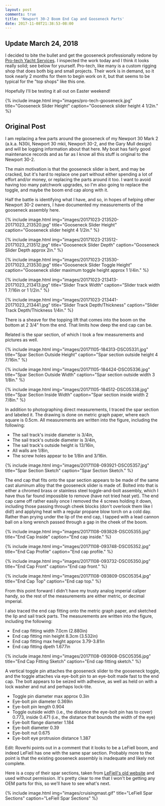 ```yaml
---
layout: post
comments: true
title: 'Newport 30-2 Boom End Cap and Gooseneck Parts'
date: 2017-11-08T21:38:53-08:00
---
```


## Update March 24, 2018 ##

I decided to bite the bullet and get the gooseneck professionally redone by
[Pro-tech Yacht Services](http://www.pro-tech.bc.ca/). I inspected the work
today and I think it looks really solid; see below for yourself. Pro-tech, like
many is a custom rigging shop that does both big and small projects. Their work
is in demand, so it took nearly 2 months for them to begin work on it, but that
seems to be typical for the "top shops" like this one.

Hopefully I'll be testing it all out on Easter weekend!

{% include image.html
    img="images/pro-tech-gooseneck.jpg"
    title="Gooseneck Slider Height"
    caption="Gooseneck slider height 4 1/2in."
    %}

## Original Post ##

I am replacing a few parts around the gooseneck of my Newport 30 Mark 2 (a.k.a.
N30ii, Newport 30 mkii, Newport 30-2, and the Gary Mull design) and will be
logging information about that here. My boat has fairly good maintenance records
and as far as I know all this stuff is original to the Newport 30-2.

The main motivation is that the gooseneck slider is bent, and may be cracked,
but it's hard to replace one part without either spending a lot of effort and/or
money, or replacing the parts around it too. I want to avoid having too many
patchwork upgrades, so I'm also going to replace the toggle, and maybe the boom
end cap along with it.

Half the battle is identifying what I have, and so, in hopes of helping other
Newport 30-2 owners, I have documented my measurements of the gooseneck assembly
here.

{% include image.html
    img="images/20171023-213520-20171023_213520.jpg"
    title="Gooseneck Slider Height"
    caption="Gooseneck slider height 4 1/2in."
    %}

{% include image.html
    img="images/20171023-213512-20171023_213512.jpg"
    title="Gooseneck Slider Depth"
    caption="Gooseneck Slider Depth approx 2in."
    %}

{% include image.html
    img="images/20171023-213530-20171023_213530.jpg"
    title="Gooseneck Slider Toggle Height"
    caption="Gooseneck slider maximum toggle height approx 1 1/4in."
    %}

{% include image.html
    img="images/20171023-213413-20171023_213413.jpg"
    title="Slider Track Width"
    caption="Slider track width 1 7/16in or 1 1/2in."
    %}

{% include image.html
    img="images/20171023-213441-20171023_213441.jpg"
    title="Slider Track Depth/Thickness"
    caption="Slider Track Depth/Thickness 1/4in."
    %}

There is a sheave for the topping lift that comes into the boom on the bottom at
2 3/4" from the end. That limits how deep the end cap can be.


Related is the spar section, of which I took a few measurements and pictures as well.

{% include image.html
    img="images/20171105-184313-DSC05331.jpg"
    title="Spar Section Outside Height"
    caption="Spar section outside height 4 7/16in."
    %}

{% include image.html
    img="images/20171105-184424-DSC05336.jpg"
    title="Spar Section Outside Width"
    caption="Spar section outside width 3 1/8in."
    %}

{% include image.html
    img="images/20171105-184512-DSC05338.jpg"
    title="Spar Section Inside Width"
    caption="Spar section inside width 2 7/8in."
    %}

In addition to photographing direct measurements, I traced the spar section and labeled it. The drawing is done on metric graph paper, where each square is 0.5cm. All measurements are written into the figure, including the following: 
  * The sail track's inside diameter is 3/4in,
  * The sail track's outside diameter is 3/4in,
  * The sail track's outside height is 13/16in,
  * All walls are 1/8in,
  * The screw holes appear to be 1/8in and 3/16in.

{% include image.html
    img="images/20171108-093921-DSC05357.jpg"
    title="Spar Section Sketch"
    caption="Spar Section Sketch."
    %}
    

The end cap that fits onto the spar section appears to be made of the same cast
aluminum alloy that the gooseneck slider is made of. Bolted into that is either
a chromed brass or stainless steel toggle-and-bolt assembly, which I have thus
far found impossible to remove (have not tried heat yet). The end cap came off
rather easily once I removed the 4 screws holding it down, including those
passing through cheek blocks (don't overlook them like I did!) and applying heat
with a regular propane blow torch on a cold day. Rather than prying under the
lip of the end cap, I tapped with a lead cannon ball on a long wrench passed
through a gap in the cheek of the boom.


{% include image.html
    img="images/20171108-093828-DSC05355.jpg"
    title="End Cap Inside"
    caption="End cap inside."
    %}

{% include image.html
    img="images/20171108-093748-DSC05352.jpg"
    title="End Cap Profile"
    caption="End cap profile."
    %}
    
    
{% include image.html
    img="images/20171108-093732-DSC05350.jpg"
    title="End Cap Front"
    caption="End cap front."
    %}

{% include image.html
    img="images/20171108-093809-DSC05354.jpg"
    title="End Cap Top"
    caption="End cap top."
    %}
    
From this point forward I didn't have my trusty analog imperial caliper handy, so the rest of the measurements are either metric, or decimal imperial.

I also traced the end cap fitting onto the metric graph paper, and sketched the lip and sail track parts. The measurements are written into the figure, including the following:
  * End cap fitting width 7.0cm (2.880in)
  * End cap fitting min height 8.3cm (3.532in)
  * End cap fitting max height approx 3.79-3.81in
  * End cap fitting dpeth 1.677in


{% include image.html
    img="images/20171108-093908-DSC05356.jpg"
    title="End Cap Fitting Sketch"
    caption="End cap fitting sketch."
    %}
  
A vertical toggle pin attaches the gooseneck slider to the gooseneck toggle,
and the toggle attaches via eye-bolt pin to an eye-bolt made fast to the end cap. The bolt
appears to be seized with adhesive, as well as held on with a lock washer and
nut and perhaps lock-tite.

  * Toggle pin diameter max approx 0.3in
  * Eye-bolt pin diameter 0.369in
  * Eye-bolt pin length 0.904
  * Toggle outside width (i.e., the distance the eye-bolt pin has to cover) 0.773, inside 0.471 (i.e., the distance that bounds the width of the eye)
  * Eye-bolt flange diameter 1.184
  * Eye-bolt diameter 0.39
  * Eye-bolt nut 0.675
  * Eye-bolt eye protrusion distance 1.387
    
Edit: Roverhi points out in a comment that it looks to be a LeFiell boom, and indeed LeFiell has one with the same spar section. Probably more to the point is that the existing gooseneck assembly is inadequate and likely not complete.

Here is a copy of their spar sections, taken from
[LeFiell's old website](http://www.lefiell.com/) and used without permission.
It's pretty clear to me that I won't be getting any OEM parts for this, so we'll
have to see what's next.

{% include image.html
    img="images/cruisingmast.gif"
    title="LeFiell Spar Sections"
    caption="LeFiell Spar Sections"
    %}
